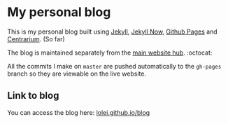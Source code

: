 # My personal blog

This is my personal blog built using
[Jekyll](https://github.com/jekyll/jekyll),
[Jekyll Now](https://github.com/barryclark/jekyll-now),
[Github Pages](https://pages.github.com/) and
[Centrarium](https://github.com/bencentra/centrarium). (So far)

The blog is maintained separately from the
[main website hub](http://lolei.github.io). :octocat:

All the commits I make on `master` are pushed automatically to the `gh-pages`
branch so they are viewable on the live website.

## Link to blog
You can access the blog here:
[lolei.github.io/blog](http://lolei.github.io/blog/)
